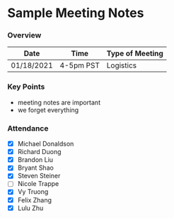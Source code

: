 # Sample Meeting Notes

### Overview
| Date       | Time      | Type of Meeting   |
| ---------- | --------- | ----------------- |
| 01/18/2021 | 4-5pm PST | Logistics         |


### Key Points
- meeting notes are important
- we forget everything

### Attendance
- [x] Michael Donaldson
- [x] Richard Duong
- [x] Brandon Liu
- [x] Bryant Shao
- [x] Steven Steiner
- [ ] Nicole Trappe
- [x] Vy Truong
- [x] Felix Zhang
- [x] Lulu Zhu
